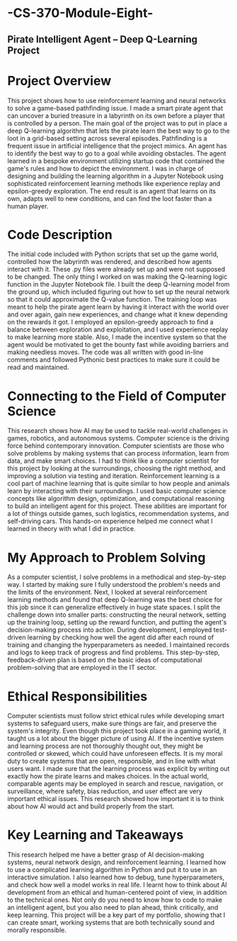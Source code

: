 # -CS-370-Module-Eight-

## Pirate Intelligent Agent – Deep Q-Learning Project
# Project Overview

This project shows how to use reinforcement learning and neural networks to solve a game-based pathfinding issue. I made a smart pirate agent that can uncover a buried treasure in a labyrinth on its own before a player that is controlled by a person. The main goal of the project was to put in place a deep Q-learning algorithm that lets the pirate learn the best way to go to the loot in a grid-based setting across several episodes. Pathfinding is a frequent issue in artificial intelligence that the project mimics. An agent has to identify the best way to go to a goal while avoiding obstacles.
The agent learned in a bespoke environment utilizing startup code that contained the game's rules and how to depict the environment. I was in charge of designing and building the learning algorithm in a Jupyter Notebook using sophisticated reinforcement learning methods like experience replay and epsilon-greedy exploration. The end result is an agent that learns on its own, adapts well to new conditions, and can find the loot faster than a human player.

# Code Description

The initial code included with Python scripts that set up the game world, controlled how the labyrinth was rendered, and described how agents interact with it. These .py files were already set up and were not supposed to be changed. The only thing I worked on was making the Q-learning logic function in the Jupyter Notebook file.
I built the deep Q-learning model from the ground up, which included figuring out how to set up the neural network so that it could approximate the Q-value function. The training loop was meant to help the pirate agent learn by having it interact with the world over and over again, gain new experiences, and change what it knew depending on the rewards it got. I employed an epsilon-greedy approach to find a balance between exploration and exploitation, and I used experience replay to make learning more stable. Also, I made the incentive system so that the agent would be motivated to get the bounty fast while avoiding barriers and making needless moves. The code was all written with good in-line comments and followed Pythonic best practices to make sure it could be read and maintained.

# Connecting to the Field of Computer Science

This research shows how AI may be used to tackle real-world challenges in games, robotics, and autonomous systems. Computer science is the driving force behind contemporary innovation. Computer scientists are those who solve problems by making systems that can process information, learn from data, and make smart choices. I had to think like a computer scientist for this project by looking at the surroundings, choosing the right method, and improving a solution via testing and iteration.
Reinforcement learning is a cool part of machine learning that is quite similar to how people and animals learn by interacting with their surroundings. I used basic computer science concepts like algorithm design, optimization, and computational reasoning to build an intelligent agent for this project. These abilities are important for a lot of things outside games, such logistics, recommendation systems, and self-driving cars. This hands-on experience helped me connect what I learned in theory with what I did in practice.

# My Approach to Problem Solving

As a computer scientist, I solve problems in a methodical and step-by-step way. I started by making sure I fully understood the problem's needs and the limits of the environment. Next, I looked at several reinforcement learning methods and found that deep Q-learning was the best choice for this job since it can generalize effectively in huge state spaces.
I split the challenge down into smaller parts: constructing the neural network, setting up the training loop, setting up the reward function, and putting the agent's decision-making process into action. During development, I employed test-driven learning by checking how well the agent did after each round of training and changing the hyperparameters as needed. I maintained records and logs to keep track of progress and find problems. This step-by-step, feedback-driven plan is based on the basic ideas of computational problem-solving that are employed in the IT sector.

# Ethical Responsibilities

Computer scientists must follow strict ethical rules while developing smart systems to safeguard users, make sure things are fair, and preserve the system's integrity. Even though this project took place in a gaming world, it taught us a lot about the bigger picture of using AI. If the incentive system and learning process are not thoroughly thought out, they might be controlled or skewed, which could have unforeseen effects.
It is my moral duty to create systems that are open, responsible, and in line with what users want. I made sure that the learning process was explicit by writing out exactly how the pirate learns and makes choices. In the actual world, comparable agents may be employed in search and rescue, navigation, or surveillance, where safety, bias reduction, and user effect are very important ethical issues. This research showed how important it is to think about how AI would act and build properly from the start.

# Key Learning and Takeaways

This research helped me have a better grasp of AI decision-making systems, neural network design, and reinforcement learning. I learned how to use a complicated learning algorithm in Python and put it to use in an interactive simulation. I also learned how to debug, tune hyperparameters, and check how well a model works in real life.
I learnt how to think about AI development from an ethical and human-centered point of view, in addition to the technical ones. Not only do you need to know how to code to make an intelligent agent, but you also need to plan ahead, think critically, and keep learning. This project will be a key part of my portfolio, showing that I can create smart, working systems that are both technically sound and morally responsible.
